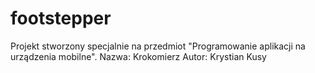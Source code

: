 # footstepper
Projekt stworzony specjalnie na przedmiot "Programowanie aplikacji na urządzenia mobilne".
Nazwa: Krokomierz
Autor: Krystian Kusy

